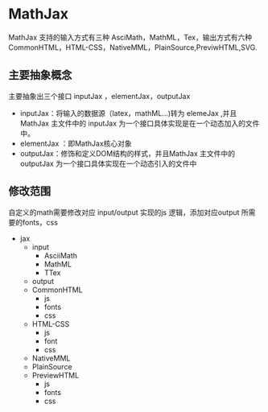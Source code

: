 # MathJax 

MathJax 支持的输入方式有三种 AsciMath，MathML，Tex，输出方式有六种 CommonHTML，HTML-CSS，NativeMML，PlainSource,PreviwHTML,SVG.

## 主要抽象概念

主要抽象出三个接口 inputJax ，elementJax，outputJax

- inputJax：将输入的数据源（latex，mathML...)转为 elemeJax ,并且MathJax 主文件中的 inputJax 为一个接口具体实现是在一个动态加入的文件中。
- elementJax ：即MathJax核心对象
- outputJax：修饰和定义DOM结构的样式，并且MathJax 主文件中的 outputJax 为一个接口具体实现在一个动态引入的文件中


## 修改范围
自定义的math需要修改对应 input/output 实现的js 逻辑，添加对应output 所需要的fonts，css

- jax
  + input
    - AsciiMath
    - MathML
    - TTex
   + output
    - CommonHTML
       + js
       + fonts
       + css
    - HTML-CSS
       + js
       + font
       + css
    - NativeMML
    - PlainSource
    - PreviewHTML
       + js
       + fonts
       + css
     